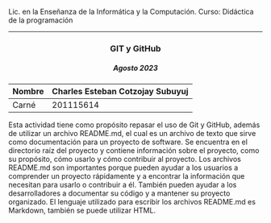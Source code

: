 Lic. en la Enseñanza de la Informática y la Computación.
Curso: Didáctica de la programación
 

------------

<center>
<h3>GIT y GitHub</h3GIT>
<h5></h5Agosto>Agosto 2023
</center>

|   Nombre| Charles Esteban Cotzojay Subuyuj  |
| ------------ | ------------ |
| Carné  |  201115614 |


Esta actividad tiene como propósito repasar el uso de Git y GitHub, además de utilizar
un archivo README.md, el cual es un archivo de texto que sirve como documentación
para un proyecto de software. Se encuentra en el directorio raíz del proyecto y contiene
información sobre el proyecto, como su propósito, cómo usarlo y cómo contribuir al
proyecto.
Los archivos README.md son importantes porque pueden ayudar a los usuarios a
comprender un proyecto rápidamente y a encontrar la información que necesitan para
usarlo o contribuir a él. También pueden ayudar a los desarrolladores a documentar su
código y a mantener su proyecto organizado.
El lenguaje utilizado para escribir los archivos README.md es Markdown, también se
puede utilizar HTML.
